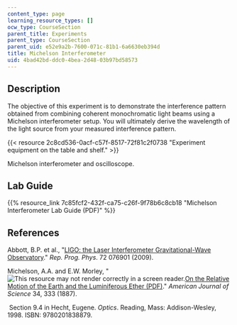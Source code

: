 ```yaml
---
content_type: page
learning_resource_types: []
ocw_type: CourseSection
parent_title: Experiments
parent_type: CourseSection
parent_uid: e52e9a2b-7600-071c-81b1-6a6630eb394d
title: Michelson Interferometer
uid: 4bad42bd-ddc0-4bea-2d48-03b97bd58573
---
```


Description
-----------

The objective of this experiment is to demonstrate the interference pattern obtained from combining coherent monochromatic light beams using a Michelson interferometer setup. You will ultimately derive the wavelength of the light source from your measured interference pattern.

{{< resource 2c8cd536-0acf-c57f-8517-72f81c2f0738 "Experiment equipment on the table and shelf." >}}

Michelson interferometer and oscilloscope.

Lab Guide
---------

{{% resource_link 7c85fcf2-432f-ca75-c26f-9f78b6c8cb18 "Michelson Interferometer Lab Guide (PDF)" %}}

References
----------

Abbott, B.P. et al., "[LIGO: the Laser Interferometer Gravitational-Wave Observatory](https://arxiv.org/abs/0711.3041)." _Rep. Prog. Phys_. 72 076901 (2009).

Michelson, A.A. and E.W. Morley, "![This resource may not render correctly in a screen reader.](/images/inacessible.gif)[On the Relative Motion of the Earth and the Luminiferous Ether (PDF)](https://history.aip.org/exhibits/gap/PDF/michelson.pdf)." _American Journal of Science_ 34, 333 (1887).

 Section 9.4 in Hecht, Eugene. _Optics_. Reading, Mass: Addison-Wesley, 1998. ISBN: 9780201838879.